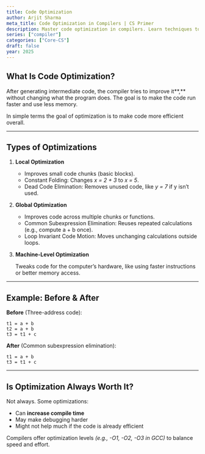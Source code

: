 ```yaml
---
title: Code Optimization
author: Arjit Sharma
meta_title: Code Optimization in Compilers | CS Primer
description: Master code optimization in compilers. Learn techniques to improve program efficiency and performance in computer science.
series: ["compiler"]
categories: ["Core-CS"]
draft: false
year: 2025
---
```


## What Is Code Optimization?

After generating intermediate code, the compiler tries to improve it**,** without changing what the program does. The goal is to make the code run faster and use less memory. 

In simple terms the goal of optimization is to make code more efficient overall.

---

## Types of Optimizations

1. **Local Optimization**
    - Improves small code chunks (basic blocks).
    - Constant Folding: Changes *x = 2 + 3* to *x = 5*.
    - Dead Code Elimination: Removes unused code, like *y = 7* if y isn’t used.
2. **Global Optimization**
    - Improves code across multiple chunks or functions.
    - Common Subexpression Elimination: Reuses repeated calculations (e.g., compute a + b once).
    - Loop Invariant Code Motion: Moves unchanging calculations outside loops.
3. **Machine-Level Optimization**
    
    Tweaks code for the computer’s hardware, like using faster instructions or better memory access.
    
---

## Example: Before & After

**Before** (Three-address code):

```
t1 = a + b
t2 = a + b
t3 = t1 + c
```

**After** (Common subexpression elimination):

```
t1 = a + b
t3 = t1 + c
```

---

## Is Optimization Always Worth It?

Not always. Some optimizations:

- Can **increase compile time**
- May make debugging harder
- Might not help much if the code is already efficient

Compilers offer optimization levels *(e.g., -O1, -O2, -O3 in GCC)* to balance speed and effort.